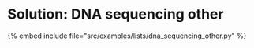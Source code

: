 # Solution: DNA sequencing other


{% embed include file="src/examples/lists/dna_sequencing_other.py" %}
